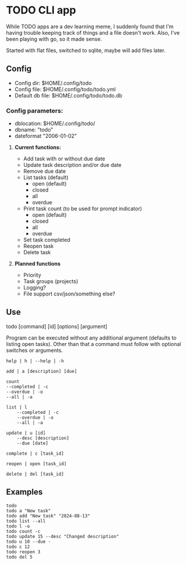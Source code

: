 
# TODO CLI app
While TODO apps are a dev learning meme, I suddenly found that I'm having trouble keeping track of things and a file doesn't work. Also, I've been playing with go, so it made sense.

Started with flat files, switched to sqlite, maybe will add files later.

## Config
* Config dir: $HOME/.config/todo
* Config file: $HOME/.config/todo/todo.yml
* Default db file: $HOME/.config/todo/todo.db

### Config parameters:
* dblocation: $HOME/.config/todo/
* dbname: "todo"
* dateformat "2006-01-02"


1. **Current functions:**
	* Add task with or without due date
    * Update task description and/or due date
    * Remove due date
	* List tasks (default)
		* open (default)
		* closed
		* all
		* overdue
	* Print task count (to be used for prompt indicator)
		* open (default)
		* closed
		* all
		* overdue
	* Set task completed
	* Reopen task
    * Delete task

2. **Planned functions**
    * Priority
	* Task groups (projects)
	* Logging?
	* File support csv/json/something else?

## Use

todo [command] [id] [options] [argument]
	
Program can be executed without any additional argument (defaults to listing open tasks). Other than that a command must follow with optional switches or arguments.

    help | h | --help | -h

    add | a [description] [due]

    count                     
    --completed | -c
    --overdue | -o
    --all | -a

    list | l                 
        --completed | -c
        --overdue | -o
        --all | -a
        
    update | u [id]         
        --desc [description] 
        --due [date]

    complete | c [task_id] 

    reopen | open [task_id]

    delete | del [task_id]

## Examples
```
todo
todo a "New task"
todo add "New task" "2024-08-13"
todo list --all
todo l -o
todo count -c
todo update 15 --desc "Changed description"
todo u 10 --due - 
todo c 12
todo reopen 3
todo del 5
```


